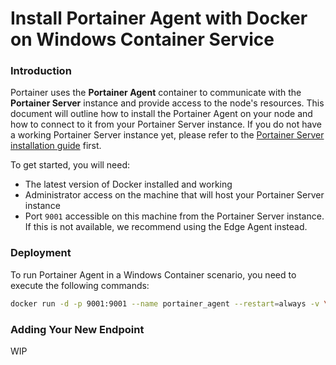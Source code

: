 # Install Portainer Agent with Docker on Windows Container Service

### Introduction

Portainer uses the **Portainer Agent** container to communicate with the **Portainer Server** instance and provide access to the node's resources. This document will outline how to install the Portainer Agent on your node and how to connect to it from your Portainer Server instance. If you do not have a working Portainer Server instance yet, please refer to the [Portainer Server installation guide](../../server/docker/wcs.md) first.

To get started, you will need:

* The latest version of Docker installed and working
* Administrator access on the machine that will host your Portainer Server instance
* Port `9001` accessible on this machine from the Portainer Server instance. If this is not available, we recommend using the Edge Agent instead.

### Deployment

To run Portainer Agent in a Windows Container scenario, you need to execute the following commands:

```bash
docker run -d -p 9001:9001 --name portainer_agent --restart=always -v \\.\pipe\docker_engine:\\.\pipe\docker_engine portainer/agent
```

### Adding Your New Endpoint

WIP


